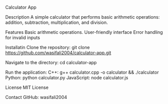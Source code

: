 
Calculator App

Description
A simple calculator that performs basic arithmetic operations: addition, subtraction, multiplication, and division.

Features
Basic arithmetic operations.
User-friendly interface
Error handling for invalid inputs

Installatin
Clone the repository:
git clone https://github.com/wasifali2004/calculator-app.git

Navigate to the directory:
cd calculator-app

Run the application:
C++: g++ calculator.cpp -o calculator && ./calculator
Python: python calculator.py
JavaScript: node calculator.js

License
MIT License

Contact
GitHub: wasifali2004
